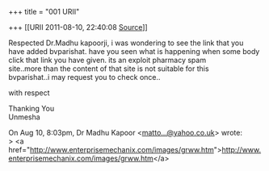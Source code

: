 +++
title = "001 URII"

+++
[[URII	2011-08-10, 22:40:08 [Source](https://groups.google.com/g/bvparishat/c/QxTzpYJq_uw)]]



Respected Dr.Madhu kapoorji, i was wondering to see the link that you  
have added bvparishat. have you seen what is happening when some body  
click that link you have given. its an exploit pharmacy spam  
site..more than the content of that site is not suitable for this  
bvparishat..i may request you to check once..  
  
with respect  
  
Thanking You  
Unmesha  
  
On Aug 10, 8:03pm, Dr Madhu Kapoor \<[matto...@yahoo.co.uk]()\> wrote:  
\> \<a href="<http://www.enterprisemechanix.com/images/grww.htm>"><http://www.enterprisemechanix.com/images/grww.htm>\</a>

